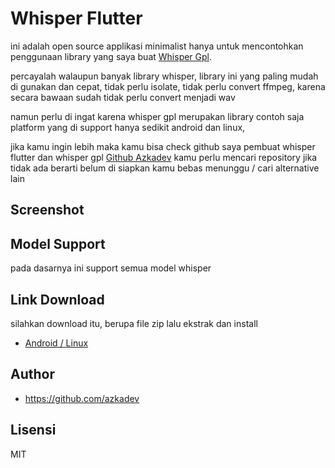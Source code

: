 # Whisper Flutter

ini adalah open source applikasi minimalist hanya untuk mencontohkan penggunaan library yang saya buat [Whisper Gpl](https://github.com/azkadev/whisper_gpl).

percayalah walaupun banyak library whisper, library ini yang paling mudah di gunakan dan cepat, tidak perlu isolate, tidak perlu convert ffmpeg, karena secara bawaan sudah tidak perlu convert menjadi wav

namun perlu di ingat karena whisper gpl merupakan library contoh saja platform yang di support hanya sedikit android dan linux,

jika kamu ingin lebih maka kamu bisa check github saya pembuat whisper flutter dan whisper gpl [Github Azkadev](https://github.com/azkadev) kamu perlu mencari repository jika tidak ada berarti belum di siapkan kamu bebas menunggu / cari alternative lain

## Screenshot



## Model Support

pada dasarnya ini support semua model whisper


## Link Download

silahkan download itu, berupa file zip lalu ekstrak dan install

- [Android / Linux]()

## Author

- https://github.com/azkadev


## Lisensi

MIT